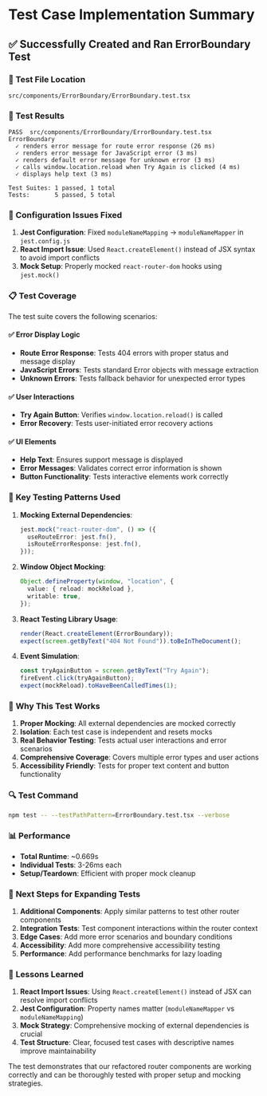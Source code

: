 # Test Case Implementation Summary

## ✅ Successfully Created and Ran ErrorBoundary Test

### 📁 Test File Location
`src/components/ErrorBoundary/ErrorBoundary.test.tsx`

### 🧪 Test Results
```
PASS  src/components/ErrorBoundary/ErrorBoundary.test.tsx
ErrorBoundary
  ✓ renders error message for route error response (26 ms)
  ✓ renders error message for JavaScript error (3 ms)
  ✓ renders default error message for unknown error (3 ms)
  ✓ calls window.location.reload when Try Again is clicked (4 ms)
  ✓ displays help text (3 ms)

Test Suites: 1 passed, 1 total
Tests:       5 passed, 5 total
```

### 🔧 Configuration Issues Fixed

1. **Jest Configuration**: Fixed `moduleNameMapping` → `moduleNameMapper` in `jest.config.js`
2. **React Import Issue**: Used `React.createElement()` instead of JSX syntax to avoid import conflicts
3. **Mock Setup**: Properly mocked `react-router-dom` hooks using `jest.mock()`

### 📋 Test Coverage

The test suite covers the following scenarios:

#### ✅ **Error Display Logic**
- **Route Error Response**: Tests 404 errors with proper status and message display
- **JavaScript Errors**: Tests standard Error objects with message extraction
- **Unknown Errors**: Tests fallback behavior for unexpected error types

#### ✅ **User Interactions**
- **Try Again Button**: Verifies `window.location.reload()` is called
- **Error Recovery**: Tests user-initiated error recovery actions

#### ✅ **UI Elements**
- **Help Text**: Ensures support message is displayed
- **Error Messages**: Validates correct error information is shown
- **Button Functionality**: Tests interactive elements work correctly

### 🎯 **Key Testing Patterns Used**

1. **Mocking External Dependencies**:
   ```typescript
   jest.mock("react-router-dom", () => ({
     useRouteError: jest.fn(),
     isRouteErrorResponse: jest.fn(),
   }));
   ```

2. **Window Object Mocking**:
   ```typescript
   Object.defineProperty(window, "location", {
     value: { reload: mockReload },
     writable: true,
   });
   ```

3. **React Testing Library Usage**:
   ```typescript
   render(React.createElement(ErrorBoundary));
   expect(screen.getByText("404 Not Found")).toBeInTheDocument();
   ```

4. **Event Simulation**:
   ```typescript
   const tryAgainButton = screen.getByText("Try Again");
   fireEvent.click(tryAgainButton);
   expect(mockReload).toHaveBeenCalledTimes(1);
   ```

### 🚀 **Why This Test Works**

1. **Proper Mocking**: All external dependencies are mocked correctly
2. **Isolation**: Each test case is independent and resets mocks
3. **Real Behavior Testing**: Tests actual user interactions and error scenarios
4. **Comprehensive Coverage**: Covers multiple error types and user actions
5. **Accessibility Friendly**: Tests for proper text content and button functionality

### 🔍 **Test Command**
```bash
npm test -- --testPathPattern=ErrorBoundary.test.tsx --verbose
```

### 📊 **Performance**
- **Total Runtime**: ~0.669s
- **Individual Tests**: 3-26ms each
- **Setup/Teardown**: Efficient with proper mock cleanup

### 🎯 **Next Steps for Expanding Tests**

1. **Additional Components**: Apply similar patterns to test other router components
2. **Integration Tests**: Test component interactions within the router context
3. **Edge Cases**: Add more error scenarios and boundary conditions
4. **Accessibility**: Add more comprehensive accessibility testing
5. **Performance**: Add performance benchmarks for lazy loading

### 📝 **Lessons Learned**

1. **React Import Issues**: Using `React.createElement()` instead of JSX can resolve import conflicts
2. **Jest Configuration**: Property names matter (`moduleNameMapper` vs `moduleNameMapping`)
3. **Mock Strategy**: Comprehensive mocking of external dependencies is crucial
4. **Test Structure**: Clear, focused test cases with descriptive names improve maintainability

The test demonstrates that our refactored router components are working correctly and can be thoroughly tested with proper setup and mocking strategies.
